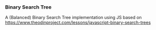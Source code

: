 ### Binary Search Tree

A (Balanced) Binary Search Tree implementation using JS based on https://www.theodinproject.com/lessons/javascript-binary-search-trees
